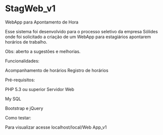 # StagWeb_v1
WebApp para Apontamento de Hora

Esse sistema foi desenvolvido para o processo seletivo da empresa Sólides onde foi solicitado a criação de um WebApp para estagiários apontarem horários de trabalho.

Obs: aberto a sugestões e melhorias.

Funcionalidades:

Acompanhamento de horários
Registro de horários

Pré-requisitos:

PHP 5.3 ou superior
Servidor Web  

My SQL 

Bootstrap e jQuery

Como testar:

Para visualizar acesse localhost/local/Web App_v1
